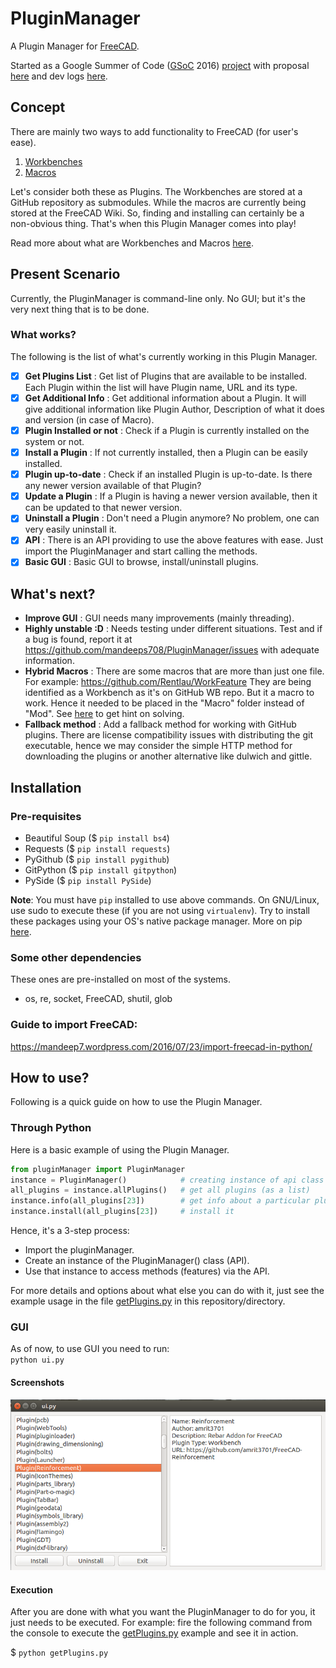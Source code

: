 # PluginManager
A Plugin Manager for [FreeCAD](https://github.com/FreeCAD/FreeCAD).

Started as a Google Summer of Code ([GSoC](https://en.wikipedia.org/wiki/Google_Summer_of_Code) 2016) [project](https://summerofcode.withgoogle.com/projects/#5341872155262976) with proposal [here](http://brlcad.org/wiki/User:Mandeeps708/gsoc_proposal) and dev logs [here](http://brlcad.org/wiki/User:Mandeeps708/GSoC16/logs#Coding_Period).

## Concept
There are mainly two ways to add functionality to FreeCAD (for user's ease).

1. [Workbenches](http://www.freecadweb.org/wiki/index.php?title=Workbenches)
2. [Macros](http://www.freecadweb.org/wiki/index.php?title=Macros)

Let's consider both these as Plugins. The Workbenches are stored at a
GitHub repository as submodules. While the macros are currently being stored
at the FreeCAD Wiki. So, finding and installing can certainly be a non-obvious
thing. That's when this Plugin Manager comes into play!

Read more about what are  Workbenches and Macros [here](https://mandeep7.wordpress.com/2016/06/01/freecad-plugins).

## Present Scenario
Currently, the PluginManager is command-line only. No GUI; but it's the very
next thing that is to be done.

### What works?
The following is the list of what's currently working in this Plugin Manager.

- [x] **Get Plugins List** : Get list of Plugins that are available to be
installed. Each Plugin within the list will have Plugin name, URL and its type.
- [x] **Get Additional Info** : Get additional information about a Plugin. It will
give additional information like Plugin Author, Description of what it does and
version (in case of Macro).
- [x] **Plugin Installed or not** : Check if a Plugin is currently installed on the
system or not.
- [x] **Install a Plugin** : If not currently installed, then a Plugin can be
easily installed.
- [x] **Plugin up-to-date** : Check if an installed Plugin is up-to-date. Is there
any newer version available of that Plugin?
- [x] **Update a Plugin** : If a Plugin is having a newer version available, then
it can be updated to that newer version.
- [x] **Uninstall a Plugin** : Don't need a Plugin anymore? No problem, one can
very easily uninstall it.
- [x] **API** : There is an API providing to use the above features with ease. Just
import the PluginManager and start calling the methods.
- [x] **Basic GUI** : Basic GUI to browse, install/uninstall plugins.

## What's next?
- **Improve GUI** : GUI needs many improvements (mainly threading).
- **Highly unstable :D** : Needs testing under different situations. Test and
if a bug is found, report it at https://github.com/mandeeps708/PluginManager/issues
with adequate information.
- **Hybrid Macros** : There are some macros that are more than just one file.
For example: https://github.com/Rentlau/WorkFeature
They are being identified as a Workbench as it's on GitHub WB repo. But it
a macro to work. Hence it needed to be placed in the "Macro" folder instead of
"Mod". See [here](https://github.com/FreeCAD/FreeCAD-addons/blob/master/addons_installer.FCMacro#L313) to get hint on solving.
- **Fallback method** : Add a fallback method for working with GitHub plugins. There are license compatibility issues with distributing the git executable, hence we may consider the simple HTTP method for downloading the plugins or another alternative like dulwich and gittle.


## Installation
###  Pre-requisites
- Beautiful Soup ($ `pip install bs4`)
- Requests ($ `pip install requests`)
- PyGithub ($ `pip install pygithub`)
- GitPython ($ `pip install gitpython`)
- PySide ($ `pip install PySide`)

**Note**: You must have `pip` installed to use above commands. On GNU/Linux, use
sudo to execute these (if you are not using `virtualenv`). Try to install these
packages using your OS's native package manager.
More on pip [here](https://packaging.python.org/installing).

###  Some other dependencies
These ones are pre-installed on most of the systems.
- os, re, socket, FreeCAD, shutil, glob

### Guide to import FreeCAD:
https://mandeep7.wordpress.com/2016/07/23/import-freecad-in-python/

## How to use?
Following is a quick guide on how to use the Plugin Manager.

### Through Python

Here is a basic example of using the Plugin Manager.

```python
from pluginManager import PluginManager
instance = PluginManager()            # creating instance of api class
all_plugins = instance.allPlugins()   # get all plugins (as a list)
instance.info(all_plugins[23])        # get info about a particular plugin
instance.install(all_plugins[23])     # install it
```
Hence, it's a 3-step process:

- Import the pluginManager.
- Create an instance of the PluginManager() class (API).
- Use that instance to access methods (features) via the API.

For more details and options about what else you can do with it, just see the example 
usage in the file [getPlugins.py](https://github.com/mandeeps708/PluginManager/blob/master/getPlugins.py)
in this repository/directory.

### GUI

As of now, to use GUI you need to run:  
`python ui.py`

#### Screenshots

![Plugin Manager Screenshot](images/ui.png?raw=true "Plugin Manager")

#### Execution
After you are done with what you want the PluginManager to do for you, it just needs to
be executed. For example: fire the following command from the console to execute the
[getPlugins.py](https://github.com/mandeeps708/PluginManager/blob/master/getPlugins.py)
example and see it in action.

$ `python getPlugins.py`
